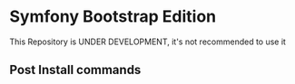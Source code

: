 Symfony Bootstrap Edition
========================

This Repository is UNDER DEVELOPMENT, it's not recommended to use it

Post Install commands
---------------------